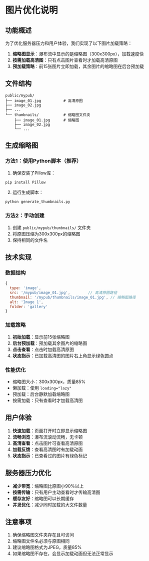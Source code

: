# 图片优化说明

## 功能概述

为了优化服务器压力和用户体验，我们实现了以下图片加载策略：

1. **缩略图显示**：瀑布流中显示的是缩略图（300x300px），加载速度快
2. **按需加载高清图**：只有点击图片查看时才加载高清原图
3. **预加载策略**：前15张图片立即加载，其余图片的缩略图在后台预加载

## 文件结构

```
public/mypub/
├── image_01.jpg          # 高清原图
├── image_02.jpg
├── ...
└── thumbnails/           # 缩略图文件夹
    ├── image_01.jpg      # 缩略图
    ├── image_02.jpg
    └── ...
```

## 生成缩略图

### 方法1：使用Python脚本（推荐）

1. 确保安装了Pillow库：
```bash
pip install Pillow
```

2. 运行生成脚本：
```bash
python generate_thumbnails.py
```

### 方法2：手动创建

1. 创建 `public/mypub/thumbnails/` 文件夹
2. 将原图压缩为300x300px的缩略图
3. 保持相同的文件名

## 技术实现

### 数据结构
```javascript
{
  type: 'image',
  src: '/mypub/image_01.jpg',        // 高清原图路径
  thumbnail: '/mypub/thumbnails/image_01.jpg', // 缩略图路径
  alt: 'Image 1',
  folder: 'gallery'
}
```

### 加载策略
1. **初始加载**：显示前15张缩略图
2. **后台预加载**：预加载其余图片的缩略图
3. **点击查看**：点击时加载高清原图
4. **状态指示**：已加载高清图的图片右上角显示绿色圆点

### 性能优化
- 缩略图大小：300x300px，质量85%
- 懒加载：使用 `loading="lazy"`
- 预加载：后台静默加载缩略图
- 按需加载：只有查看时才加载高清图

## 用户体验

1. **快速加载**：页面打开时立即显示缩略图
2. **流畅浏览**：瀑布流滚动流畅，无卡顿
3. **高清查看**：点击图片可查看高清原图
4. **加载反馈**：查看高清图时有加载动画
5. **状态指示**：已查看过的图片有绿色标记

## 服务器压力优化

- **减少带宽**：缩略图比原图小90%以上
- **按需传输**：只有用户主动查看时才传输高清图
- **缓存友好**：缩略图可以长期缓存
- **并发优化**：减少同时加载的大文件数量

## 注意事项

1. 确保缩略图文件夹存在且可访问
2. 缩略图文件名必须与原图相同
3. 建议缩略图格式为JPEG，质量85%
4. 如果缩略图不存在，会显示加载动画但无法正常显示
